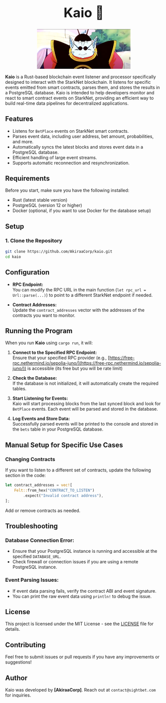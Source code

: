 <h1 align="center" style="font-size: 3em;">Kaio 📡</h1>

<div align="center">
  <img src="Kaio.png" alt="Kaio Logo" width="300"/>
</div>

**Kaio** is a Rust-based blockchain event listener and processor specifically designed to interact with the StarkNet blockchain. It listens for specific events emitted from smart contracts, parses them, and stores the results in a PostgreSQL database. Kaio is intended to help developers monitor and react to smart contract events on StarkNet, providing an efficient way to build real-time data pipelines for decentralized applications.

## Features

- Listens for `BetPlace` events on StarkNet smart contracts.
- Parses event data, including user address, bet amount, probabilities, and more.
- Automatically syncs the latest blocks and stores event data in a PostgreSQL database.
- Efficient handling of large event streams.
- Supports automatic reconnection and resynchronization.

## Requirements

Before you start, make sure you have the following installed:

- Rust (latest stable version)
- PostgreSQL (version 12 or higher)
- Docker (optional, if you want to use Docker for the database setup)

## Setup

### 1. Clone the Repository

```bash
git clone https://github.com/AkiraaCorp/kaio.git
cd kaio
```

## Configuration

- **RPC Endpoint:**  
  You can modify the RPC URL in the main function (`let rpc_url = Url::parse(...)`) to point to a different StarkNet endpoint if needed.

- **Contract Addresses:**  
  Update the `contract_addresses` vector with the addresses of the contracts you want to monitor.

## Running the Program

When you run **Kaio** using `cargo run`, it will:

1. **Connect to the Specified RPC Endpoint:**  
   Ensure that your specified RPC provider (e.g., [https://free-rpc.nethermind.io/sepolia-juno/](https://free-rpc.nethermind.io/sepolia-juno/)) is accessible (its free but you will be rate limit)

2. **Check the Database:**  
   If the database is not initialized, it will automatically create the required tables.

3. **Start Listening for Events:**  
   Kaio will start processing blocks from the last synced block and look for `BetPlace` events. Each event will be parsed and stored in the database.

4. **Log Events and Store Data:**  
   Successfully parsed events will be printed to the console and stored in the `bets` table in your PostgreSQL database.

## Manual Setup for Specific Use Cases

### Changing Contracts

If you want to listen to a different set of contracts, update the following section in the code:

```rust
let contract_addresses = vec![
    Felt::from_hex("CONTRACT_TO_LISTEN")
        .expect("Invalid contract address"),
];
```
Add or remove contracts as needed.

## Troubleshooting

### Database Connection Error:

- Ensure that your PostgreSQL instance is running and accessible at the specified `DATABASE_URL`.
- Check firewall or connection issues if you are using a remote PostgreSQL instance.

### Event Parsing Issues:

- If event data parsing fails, verify the contract ABI and event signature.
- You can print the raw event data using `println!` to debug the issue.

## License

This project is licensed under the MIT License - see the [LICENSE](LICENSE) file for details.

## Contributing

Feel free to submit issues or pull requests if you have any improvements or suggestions!

## Author

Kaio was developed by **[AkiraaCorp]**. Reach out at `contact@sightbet.com` for inquiries.

